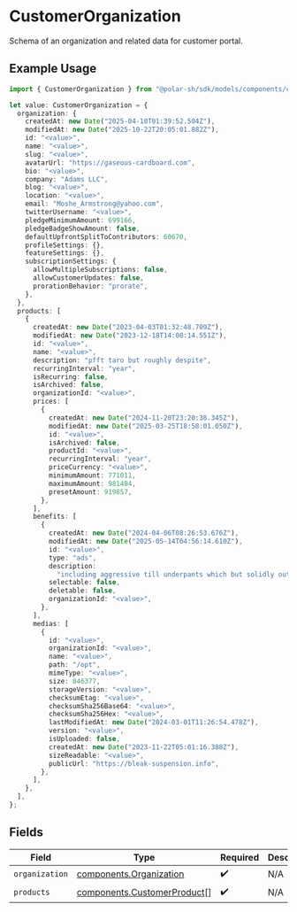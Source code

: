 # CustomerOrganization

Schema of an organization and related data for customer portal.

## Example Usage

```typescript
import { CustomerOrganization } from "@polar-sh/sdk/models/components/customerorganization.js";

let value: CustomerOrganization = {
  organization: {
    createdAt: new Date("2025-04-10T01:39:52.504Z"),
    modifiedAt: new Date("2025-10-22T20:05:01.882Z"),
    id: "<value>",
    name: "<value>",
    slug: "<value>",
    avatarUrl: "https://gaseous-cardboard.com",
    bio: "<value>",
    company: "Adams LLC",
    blog: "<value>",
    location: "<value>",
    email: "Moshe_Armstrong@yahoo.com",
    twitterUsername: "<value>",
    pledgeMinimumAmount: 699166,
    pledgeBadgeShowAmount: false,
    defaultUpfrontSplitToContributors: 60670,
    profileSettings: {},
    featureSettings: {},
    subscriptionSettings: {
      allowMultipleSubscriptions: false,
      allowCustomerUpdates: false,
      prorationBehavior: "prorate",
    },
  },
  products: [
    {
      createdAt: new Date("2023-04-03T01:32:48.709Z"),
      modifiedAt: new Date("2023-12-18T14:00:14.551Z"),
      id: "<value>",
      name: "<value>",
      description: "pfft taro but roughly despite",
      recurringInterval: "year",
      isRecurring: false,
      isArchived: false,
      organizationId: "<value>",
      prices: [
        {
          createdAt: new Date("2024-11-20T23:20:38.345Z"),
          modifiedAt: new Date("2025-03-25T18:58:01.050Z"),
          id: "<value>",
          isArchived: false,
          productId: "<value>",
          recurringInterval: "year",
          priceCurrency: "<value>",
          minimumAmount: 771011,
          maximumAmount: 981484,
          presetAmount: 919857,
        },
      ],
      benefits: [
        {
          createdAt: new Date("2024-04-06T08:26:53.676Z"),
          modifiedAt: new Date("2025-05-14T04:56:14.610Z"),
          id: "<value>",
          type: "ads",
          description:
            "including aggressive till underpants which but solidly outsource conversation gosh",
          selectable: false,
          deletable: false,
          organizationId: "<value>",
        },
      ],
      medias: [
        {
          id: "<value>",
          organizationId: "<value>",
          name: "<value>",
          path: "/opt",
          mimeType: "<value>",
          size: 846377,
          storageVersion: "<value>",
          checksumEtag: "<value>",
          checksumSha256Base64: "<value>",
          checksumSha256Hex: "<value>",
          lastModifiedAt: new Date("2024-03-01T11:26:54.478Z"),
          version: "<value>",
          isUploaded: false,
          createdAt: new Date("2023-11-22T05:01:16.388Z"),
          sizeReadable: "<value>",
          publicUrl: "https://bleak-suspension.info",
        },
      ],
    },
  ],
};
```

## Fields

| Field                                                                      | Type                                                                       | Required                                                                   | Description                                                                |
| -------------------------------------------------------------------------- | -------------------------------------------------------------------------- | -------------------------------------------------------------------------- | -------------------------------------------------------------------------- |
| `organization`                                                             | [components.Organization](../../models/components/organization.md)         | :heavy_check_mark:                                                         | N/A                                                                        |
| `products`                                                                 | [components.CustomerProduct](../../models/components/customerproduct.md)[] | :heavy_check_mark:                                                         | N/A                                                                        |